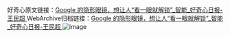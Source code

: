 好奇心原文链接：[Google 的隐形眼镜，想让人“看一眼就解锁”_智能_好奇心日报-王民超 ](https://www.qdaily.com/articles/10391.html)
WebArchive归档链接：[Google 的隐形眼镜，想让人“看一眼就解锁”_智能_好奇心日报-王民超 ](http://web.archive.org/web/20190623160251/https://www.qdaily.com/articles/10391.html)
![image](http://ww3.sinaimg.cn/large/007d5XDply1g3vwmttw7cj30u02rwnni)